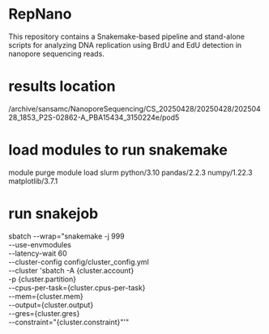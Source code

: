 # RepNano
This repository contains a Snakemake-based pipeline and stand-alone scripts for analyzing DNA replication using BrdU and EdU detection in nanopore sequencing reads. 


# results location
/archive/sansamc/NanoporeSequencing/CS_20250428/20250428/20250428_1853_P2S-02862-A_PBA15434_3150224e/pod5


# load modules to run snakemake
module purge
module load slurm python/3.10 pandas/2.2.3 numpy/1.22.3 matplotlib/3.7.1


# run snakejob
sbatch --wrap="snakemake -j 999 \
  --use-envmodules \
  --latency-wait 60 \
  --cluster-config config/cluster_config.yml \
  --cluster 'sbatch -A {cluster.account} \
                   -p {cluster.partition} \
                   --cpus-per-task={cluster.cpus-per-task} \
                   --mem={cluster.mem} \
                   --output={cluster.output} \
                   --gres={cluster.gres} \
                   --constraint=\"{cluster.constraint}\"'"

